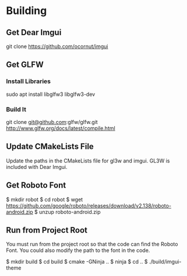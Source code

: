 
# Building

## Get Dear Imgui

git clone https://github.com/ocornut/imgui

## Get GLFW

### Install Libraries

sudo apt install libglfw3 libglfw3-dev

### Build It

git clone git@github.com:glfw/glfw.git
http://www.glfw.org/docs/latest/compile.html

## Update CMakeLists File

Update the paths in the CMakeLists file for gl3w and imgui. GL3W is included with Dear Imgui.

## Get Roboto Font

$ mkdir robot
$ cd robot
$ wget https://github.com/google/roboto/releases/download/v2.138/roboto-android.zip
$ unzup roboto-android.zip

## Run from Project Root

You must run from the project root so that the code can find the Roboto Font. You could
also modify the path to the font in the code.

$ mkdir build
$ cd build
$ cmake -GNinja ..
$ ninja
$ cd ..
$ ./build/imgui-theme
